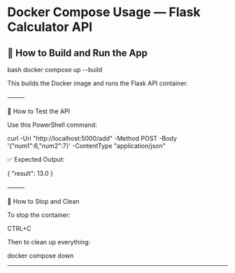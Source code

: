 # Docker Compose Usage — Flask Calculator API

## 🐳 How to Build and Run the App

bash
docker compose up --build

This builds the Docker image and runs the Flask API container.

⸻

🔬 How to Test the API

Use this PowerShell command:

curl -Uri "http://localhost:5000/add" -Method POST -Body '{"num1":6,"num2":7}' -ContentType "application/json"

✅ Expected Output:

{
  "result": 13.0
}


⸻

🛑 How to Stop and Clean

To stop the container:

CTRL+C

Then to clean up everything:

docker compose down

---

